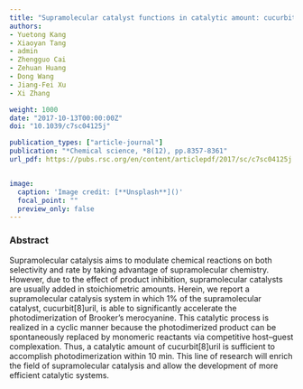 ```yaml
---
title: "Supramolecular catalyst functions in catalytic amount: cucurbit[8]uril accelerates the photodimerization of Brooker’s merocyanine"
authors:
- Yuetong Kang
- Xiaoyan Tang
- admin
- Zhengguo Cai
- Zehuan Huang
- Dong Wang
- Jiang-Fei Xu
- Xi Zhang

weight: 1000
date: "2017-10-13T00:00:00Z"
doi: "10.1039/c7sc04125j"

publication_types: ["article-journal"]
publication: "*Chemical science, *8(12), pp.8357-8361"
url_pdf: https://pubs.rsc.org/en/content/articlepdf/2017/sc/c7sc04125j


image:
  caption: 'Image credit: [**Unsplash**]()'
  focal_point: ""
  preview_only: false
---
```


### Abstract 

Supramolecular catalysis aims to modulate chemical reactions on both selectivity and rate by taking advantage of supramolecular chemistry. However, due to the effect of product inhibition, supramolecular catalysts are usually added in stoichiometric amounts. Herein, we report a supramolecular catalysis system in which 1% of the supramolecular catalyst, cucurbit[8]uril, is able to significantly accelerate the photodimerization of Brooker’s merocyanine. This catalytic process is realized in a cyclic manner because the photodimerized product can be spontaneously replaced by monomeric reactants via competitive host–guest complexation. Thus, a catalytic amount of cucurbit[8]uril is sufficient to accomplish photodimerization within 10 min. This line of research will enrich the field of supramolecular catalysis and allow the development of more efficient catalytic systems.
